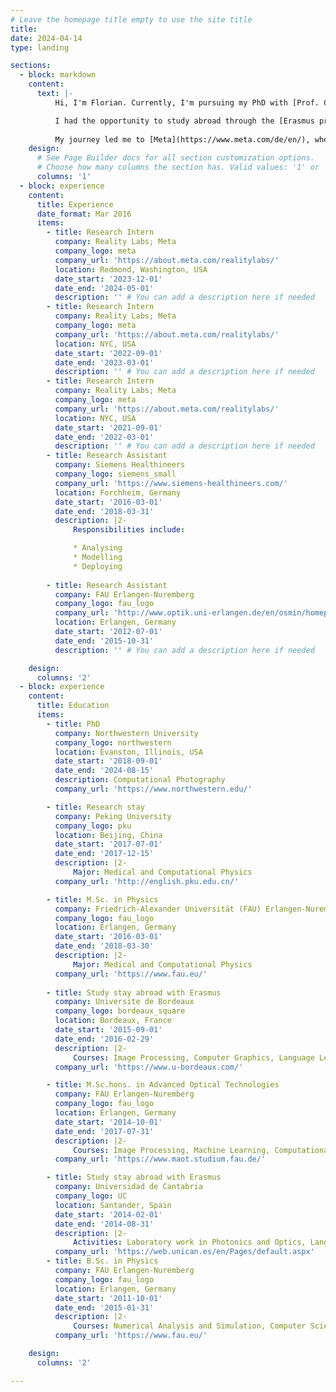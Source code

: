 ```yaml
---
# Leave the homepage title empty to use the site title
title:
date: 2024-04-14
type: landing

sections:
  - block: markdown
    content:
      text: |-
          Hi, I'm Florian. Currently, I'm pursuing my PhD with [Prof. Cossairt](https://compphotolab.northwestern.edu/) at [Northwestern University](https://www.northwestern.edu/), focusing on computational display. My academic journey began at [Friedrich-Alexander Universität (FAU) Erlangen-Nuremberg](https://www.fau.eu/) , Germany, where I completed my B.Sc. and M.Sc. in [Physics](https://www.physics.nat.fau.eu/), and an M.Sc.Hons in [Advanced Optical Technologies](https://www.maot.studium.fau.de/). During my B.Sc., I worked on my thesis "[Calibration of multi-line triangulation 3D sensors](https://www.dgao-proceedings.de/download/115/115_p12.pdf)" under [Prof. Gerd Häusler](https://scholar.google.de/citations?user=ZMoUIRUAAAAJ) and my good friend [Prof. Florian Willomitzer](https://scholar.google.de/citations?user=XdCdz4oAAAAJ&hl=en), with whom I worked for a few years. For my M.Sc. thesis, I delved into [Computed Tomography in Talbot-Lau X-ray Phase-Contrast Imaging](http://www5.informatik.uni-erlangen.de/fileadmin/research/Publikationen/2017/Schiffers17-PML.pdf), supervised by [Prof. Gisela Anton](https://en.wikipedia.org/wiki/Gisela_Anton), [Dr-Ing Christian Riess](https://scholar.google.com/citations?user=0HGXYNMAAAAJ&hl=en) and [Prof. Andreas Maier](https://scholar.google.com/citations?user=MA6SDuEAAAAJ&hl=en).

          I had the opportunity to study abroad through the [Erasmus program](https://en.wikipedia.org/wiki/Erasmus_Programme) at [Universite de Bordeaux, France](https://en.wikipedia.org/wiki/University_of_Bordeaux), and [Universidad de Cantabria, Spain](https://web.unican.es/en/Pages/default.aspx), enriching my learning experience and cultural exposure. Transitioning to professional life, I contributed to a project in robotics for image-guided surgery at [Siemens Healthineers](https://www.siemens-healthineers.com/). Later, I explored machine learning applications in [Ophthalmology](https://link.springer.com/chapter/10.1007/978-3-662-56537-7_64) at [Peking University, China](https://en.wikipedia.org/wiki/Peking_University) advices by [Prof. Qiushi Ren](https://bme.gatech.edu/bme/faculty/Qiushi-Ren)
          
          My journey led me to [Meta](https://www.meta.com/de/en/), where I worked on research for holographic near-eye displays alongside [Doug Lanman](https://scholar.google.com/citations?user=-qncsGYAAAAJ&hl=en) and [Nathan Matsuda](https://www.nathanmatsuda.com/). Now, as I continue with my PhD, I also enjoy teaching. I've been a [full instructor](/teaching) for several courses at Northwestern and more details about my teaching experiences can be found on the [teaching tab](teaching).
    design:
      # See Page Builder docs for all section customization options.
      # Choose how many columns the section has. Valid values: '1' or '2'.
      columns: '1'
  - block: experience
    content:
      title: Experience
      date_format: Mar 2016
      items:
        - title: Research Intern
          company: Reality Labs; Meta
          company_logo: meta
          company_url: 'https://about.meta.com/realitylabs/'
          location: Redmond, Washington, USA
          date_start: '2023-12-01'
          date_end: '2024-05-01'
          description: '' # You can add a description here if needed
        - title: Research Intern
          company: Reality Labs; Meta
          company_logo: meta
          company_url: 'https://about.meta.com/realitylabs/'
          location: NYC, USA
          date_start: '2022-09-01'
          date_end: '2023-03-01'
          description: '' # You can add a description here if needed
        - title: Research Intern
          company: Reality Labs; Meta
          company_logo: meta
          company_url: 'https://about.meta.com/realitylabs/'
          location: NYC, USA
          date_start: '2021-09-01'
          date_end: '2022-03-01'
          description: '' # You can add a description here if needed
        - title: Research Assistant
          company: Siemens Healthineers
          company_logo: siemens_small
          company_url: 'https://www.siemens-healthineers.com/'
          location: Forchheim, Germany
          date_start: '2016-03-01'
          date_end: '2018-03-31'
          description: |2-
              Responsibilities include:

              * Analysing
              * Modelling
              * Deploying
              
        - title: Research Assistant
          company: FAU Erlangen-Nuremberg
          company_logo: fau_logo
          company_url: 'http://www.optik.uni-erlangen.de/en/osmin/homepage.html'
          location: Erlangen, Germany
          date_start: '2012-07-01'
          date_end: '2015-10-31'
          description: '' # You can add a description here if needed

    design:
      columns: '2'
  - block: experience
    content:
      title: Education
      items:
        - title: PhD
          company: Northwestern University
          company_logo: northwestern
          location: Evanston, Illinois, USA
          date_start: '2018-09-01'
          date_end: '2024-08-15'
          description: Computational Photography
          company_url: 'https://www.northwestern.edu/'

        - title: Research stay
          company: Peking University
          company_logo: pku
          location: Beijing, China
          date_start: '2017-07-01'
          date_end: '2017-12-15'
          description: |2-
              Major: Medical and Computational Physics
          company_url: 'http://english.pku.edu.cn/'

        - title: M.Sc. in Physics
          company: Friedrich-Alexander Universität (FAU) Erlangen-Nuremberg
          company_logo: fau_logo
          location: Erlangen, Germany
          date_start: '2016-03-01'
          date_end: '2018-03-30'
          description: |2-
              Major: Medical and Computational Physics
          company_url: 'https://www.fau.eu/'
            
        - title: Study stay abroad with Erasmus
          company: Universite de Bordeaux
          company_logo: bordeaux_square
          location: Bordeaux, France
          date_start: '2015-09-01'
          date_end: '2016-02-29'
          description: |2-
              Courses: Image Processing, Computer Graphics, Language Learning (French, Spanish)
          company_url: 'https://www.u-bordeaux.com/'

        - title: M.Sc.hons. in Advanced Optical Technologies
          company: FAU Erlangen-Nuremberg          
          company_logo: fau_logo
          location: Erlangen, Germany
          date_start: '2014-10-01'
          date_end: '2017-07-31'
          description: |2-
              Courses: Image Processing, Machine Learning, Computational Optics
          company_url: 'https://www.maot.studium.fau.de/'

        - title: Study stay abroad with Erasmus
          company: Universidad de Cantabria
          company_logo: UC
          location: Santander, Spain
          date_start: '2014-02-01'
          date_end: '2014-08-31'
          description: |2-
              Activities: Laboratory work in Photonics and Optics, Language Learning (Spanish, Chinese)
          company_url: 'https://web.unican.es/en/Pages/default.aspx'
        - title: B.Sc. in Physics
          company: FAU Erlangen-Nuremberg          
          company_logo: fau_logo
          location: Erlangen, Germany
          date_start: '2011-10-01'
          date_end: '2015-01-31'
          description: |2-
              Courses: Numerical Analysis and Simulation, Computer Science, Optical Metrology
          company_url: 'https://www.fau.eu/'

    design:
      columns: '2'

---
```

